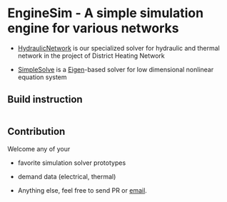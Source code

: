 # EngineSim - A simple simulation engine for various networks 

- [HydraulicNetwork](https://github.com/leannejdong/HydraulicNetwork) is our specialized solver for hydraulic and thermal network in the project of District Heating Network

- [SimpleSolve](https://github.com/leannejdong/EngineSim/tree/master/SimpleSolve) is a [Eigen](https://eigen.tuxfamily.org/index.php?title=Main_Page)-based solver for low dimensional nonlinear equation system

## Build instruction

```

```
## Contribution

Welcome any of your 

* favorite simulation solver prototypes

* demand data (electrical, thermal)

* Anything else, feel free to send PR or  [email](leanne.dong@concordia.ca).